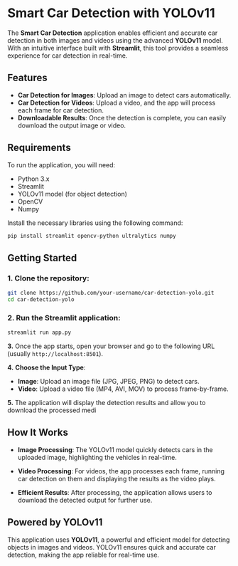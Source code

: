# Smart Car Detection with YOLOv11

The **Smart Car Detection** application enables efficient and accurate car detection in both images and videos using the advanced **YOLOv11** model. With an intuitive interface built with **Streamlit**, this tool provides a seamless experience for car detection in real-time.

## Features
- **Car Detection for Images**: Upload an image to detect cars automatically.
- **Car Detection for Videos**: Upload a video, and the app will process each frame for car detection.
- **Downloadable Results**: Once the detection is complete, you can easily download the output image or video.

## Requirements
To run the application, you will need:
- Python 3.x
- Streamlit
- YOLOv11 model (for object detection)
- OpenCV
- Numpy

Install the necessary libraries using the following command:
```bash
pip install streamlit opencv-python ultralytics numpy
```

## Getting Started
### 1. Clone the repository:
```bash
git clone https://github.com/your-username/car-detection-yolo.git
cd car-detection-yolo
```

### 2. Run the Streamlit application:
```bash
streamlit run app.py
```
**3.** Once the app starts, open your browser and go to the following URL (usually `http://localhost:8501`).

**4.** **Choose the Input Type**:
- **Image**: Upload an image file (JPG, JPEG, PNG) to detect cars.
- **Video**: Upload a video file (MP4, AVI, MOV) to process frame-by-frame.

**5.** The application will display the detection results and allow you to download the processed medi

## How It Works

- **Image Processing**: The YOLOv11 model quickly detects cars in the uploaded image, highlighting the vehicles in real-time.
  
- **Video Processing**: For videos, the app processes each frame, running car detection on them and displaying the results as the video plays.
  
- **Efficient Results**: After processing, the application allows users to download the detected output for further use.

## Powered by YOLOv11

This application uses **YOLOv11**, a powerful and efficient model for detecting objects in images and videos. YOLOv11 ensures quick and accurate car detection, making the app reliable for real-time use.


